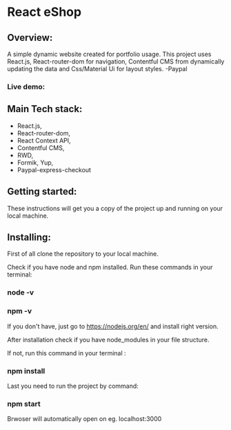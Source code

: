 <!-- @format -->

# React eShop

## Overview:

A simple dynamic website created for portfolio usage. This project uses React.js, React-router-dom for navigation, Contentful CMS from dynamically updating the data and Css/Material Ui for layout styles.
-Paypal

### Live demo:

## Main Tech stack:

- React.js,
- React-router-dom,
- React Context API,
- Contentful CMS,
- RWD,
- Formik, Yup,
- Paypal-express-checkout

## Getting started:

These instructions will get you a copy of the project up and running on your local machine.

## Installing:

First of all clone the repository to your local machine.

Check if you have node and npm installed.
Run these commands in your terminal:

### node -v

### npm -v

If you don't have, just go to https://nodejs.org/en/ and install right version.

After installation check if you have node_modules in your file structure.

If not, run this command in your terminal :

### npm install

Last you need to run the project by command:

### npm start

Brwoser will automatically open on eg. localhost:3000
